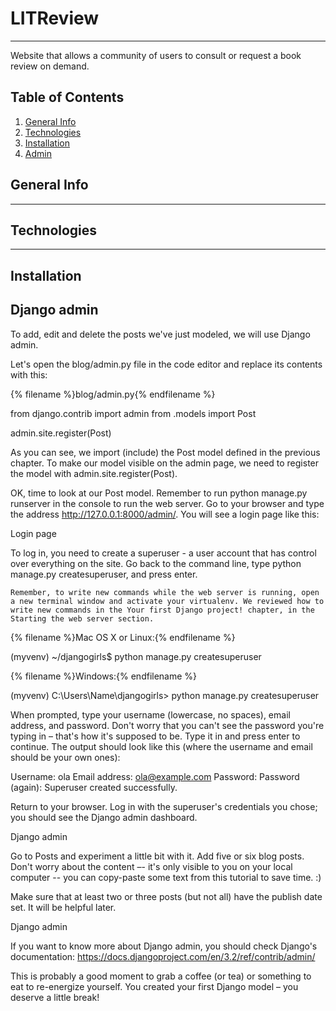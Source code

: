 # LITReview
***
Website that allows a community of users to consult or request a book review on demand.

## Table of Contents
1. [General Info](#general-info)
2. [Technologies](#technologies)
3. [Installation](#installation)
4. [Admin](#django-admin)

## General Info
***

## Technologies
***

## Installation

## Django admin

To add, edit and delete the posts we've just modeled, we will use Django admin.

Let's open the blog/admin.py file in the code editor and replace its contents with this:

{% filename %}blog/admin.py{% endfilename %}

from django.contrib import admin
from .models import Post

admin.site.register(Post)

As you can see, we import (include) the Post model defined in the previous chapter. To make our model visible on the admin page, we need to register the model with admin.site.register(Post).

OK, time to look at our Post model. Remember to run python manage.py runserver in the console to run the web server. Go to your browser and type the address http://127.0.0.1:8000/admin/. You will see a login page like this:

Login page

To log in, you need to create a superuser - a user account that has control over everything on the site. Go back to the command line, type python manage.py createsuperuser, and press enter.

    Remember, to write new commands while the web server is running, open a new terminal window and activate your virtualenv. We reviewed how to write new commands in the Your first Django project! chapter, in the Starting the web server section.

{% filename %}Mac OS X or Linux:{% endfilename %}

(myvenv) ~/djangogirls$ python manage.py createsuperuser

{% filename %}Windows:{% endfilename %}

(myvenv) C:\Users\Name\djangogirls> python manage.py createsuperuser

When prompted, type your username (lowercase, no spaces), email address, and password. Don't worry that you can't see the password you're typing in – that's how it's supposed to be. Type it in and press enter to continue. The output should look like this (where the username and email should be your own ones):

Username: ola
Email address: ola@example.com
Password:
Password (again):
Superuser created successfully.

Return to your browser. Log in with the superuser's credentials you chose; you should see the Django admin dashboard.

Django admin

Go to Posts and experiment a little bit with it. Add five or six blog posts. Don't worry about the content –- it's only visible to you on your local computer -- you can copy-paste some text from this tutorial to save time. :)

Make sure that at least two or three posts (but not all) have the publish date set. It will be helpful later.

Django admin

If you want to know more about Django admin, you should check Django's documentation: https://docs.djangoproject.com/en/3.2/ref/contrib/admin/

This is probably a good moment to grab a coffee (or tea) or something to eat to re-energize yourself. You created your first Django model – you deserve a little break!
